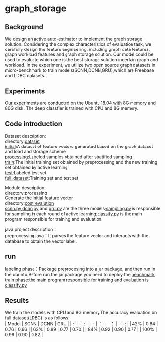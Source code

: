 # graph_storage
## Background
We design an active auto-estimator to implement the graph storage solution. Considering the complex characteristics of evaluation task, we carefully design
the feature engineering, including graph data features, graph workload features and graph storage solution. Our model could be used to evaluate which one is the best storage solution incertain graph and workload. In the experiment, we utilize two open source graph datasets in micro-benchmark  to train models(SCNN,DCNN,GRU),which are Freebase and LDBC datasets.

## Experiments
Our experiments are conducted on the Ubuntu 18.04 with 8G memory and 80G disk. The deep classfier is trained with CPU and 8G memory.

## Code introduction
Dataset description:  
directory:[dataset](https://github.com/yangmanST/graph_storage/tree/master/dataset/)  
[initial](https://github.com/yangmanST/graph_storage/tree/master/dataset/initial):A dataset of feature vectors generated based on the graph dataset and load and storage scheme  
[processing](https://github.com/yangmanST/graph_storage/tree/master/dataset/processing):Labeled samples obtained after stratified sampling  
[train](https://github.com/yangmanST/graph_storage/tree/master/dataset/train):The initial training set obtained by preprocessing and the new training set obtained by active learning  
[test](https://github.com/yangmanST/graph_storage/tree/master/dataset/test):Labeled test set  
[full_dataset](https://github.com/yangmanST/graph_storage/tree/master/dataset/full_dataset):Training set and test set  

Module description:  
directory:[processing](https://github.com/yangmanST/graph_storage/tree/master/processing)  
Generate the initial feature vector  
directory:[cost_evalution](https://github.com/yangmanST/graph_storage/tree/master/cost_evalution)  
[scnn.py](https://github.com/yangmanST/graph_storage/tree/master/cost_evalution/scnn.py),[dcnn.py](https://github.com/yangmanST/graph_storage/tree/master/cost_evalution/dcnn.py) and [gru.py](https://github.com/yangmanST/graph_storage/tree/master/cost_evalution/gru.py) are the three models;[sampling.py](https://github.com/yangmanST/graph_storage/tree/master/cost_evalution/sampling.py) is responsible for sampling in each round of active learning;[classify.py](https://github.com/yangmanST/graph_storage/tree/master/cost_evalution/classify.py) is the main program responsible for training and evaluation.

java project description：  
preprocessing.java：It parses the feature vector and interacts with the database to obtain the vector label.  

## run
labeling phase：Package preprocesing into a jar package, and then run in the ubuntu.Before run the jar package,you need to deploy the [benchmark](https://github.com/kuzeko/graph-databases-testsuite)  
train phase:the main program responsible for training and evaluation is [classify.py](https://github.com/yangmanST/graph_storage/tree/master/cost_evalution/classify.py)  

## Results
We train the models with CPU and 8G memory.The accuracy evaluation on full dataset(LDBC) is as follows:  
| Model  | SCNN  | DCNN  | GRU  |
| :---  | :----:  | ：----： | ---:  |
| 42%  | 0.84	 | 0.76  | 0.66  |
| 63%  | 0.89	 | 0.77  | 0.70  |
| 84%  | 0.92	 | 0.90	 | 0.77  |
| 100%  | 0.96	 | 0.90	 | 0.82  |
